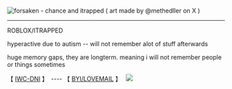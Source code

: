 
![forsaken - chance and itrapped ( art made by @methedller on X )](https://github.com/user-attachments/assets/08dc3885-f0ab-47f3-93bb-9c8344d11c9e)

------------------------------------------------------------------------------------
ROBLOX/ITRAPPED

  hyperactive due to autism -- will not remember alot of stuff afterwards

huge memory gaps, they are longterm. meaning i will not remember people or things sometimes


【  [IWC-DNI](https://docs.google.com/document/d/1wQQk5GOaFQ3m4uOyKjXkHOkHvSVAF80N3Ud8tFjtZ0M/edit?usp=sharing)  】　---- 【 [BYI/LOVEMAIL](https://docs.google.com/document/d/12m6SMlbFN6OrzZAYuHicgBv7BlPOUY9LkQa_D1JzFgw/edit?usp=sharing)  】　
         ![](https://komarev.com/ghpvc/?username=B4NLANDScolor=3c5540&label=Robloxians&style=for-the-badge) 
